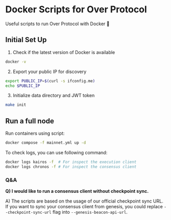 # Docker Scripts for Over Protocol

Useful scripts to run Over Protocol with Docker 🐳

## Initial Set Up

1. Check if the latest version of Docker is available
  
```bash
docker -v
```

2. Export your public IP for discovery

```bash
export PUBLIC_IP=$(curl -s ifconfig.me)
echo $PUBLIC_IP
```

3. Initialize data directory and JWT token

```bash
make init
```

## Run a full node

Run containers using script:

```bash
docker compose -f mainnet.yml up -d
```

To check logs, you can use following command:

```bash
docker logs kairos -f  # For inspect the execution client
docker logs chronos -f # For inspect the consensus client
```


### Q&A

**Q) I would like to run a consensus client without checkpoint sync.**

A) The scripts are based on the usage of our official checkpoint sync URL. If you want to sync your consensus client from genesis,
you could replace `--checkpoint-sync-url` flag into `--genesis-beacon-api-url`.